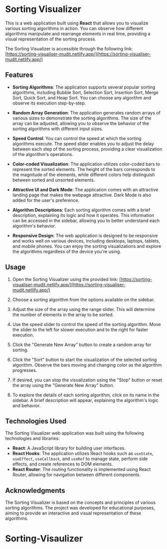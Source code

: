 # Sorting Visualizer

This is a web application built using **React** that allows you to visualize various sorting algorithms in action. You can observe how different algorithms manipulate and rearrange elements in real time, providing a visual representation of the sorting process.

The Sorting Visualizer is accessible through the following link: [https://sorting-visualiser-mudit.netlify.app/](https://sorting-visualiser-mudit.netlify.app/)

## Features

- **Sorting Algorithms**: The application supports several popular sorting algorithms, including Bubble Sort, Selection Sort, Insertion Sort, Merge Sort, Quick Sort, and Heap Sort. You can choose any algorithm and observe its execution step-by-step.

- **Random Array Generation**: The application generates random arrays of various sizes to demonstrate the sorting algorithms. The size of the array can be adjusted, allowing you to observe the behavior of the sorting algorithms with different input sizes.

- **Speed Control**: You can control the speed at which the sorting algorithms execute. The speed slider enables you to adjust the delay between each step of the sorting process, providing a clear visualization of the algorithm's operations.

- **Color-coded Visualization**: The application utilizes color-coded bars to represent the sorted elements. The height of the bars corresponds to the magnitude of the elements, while different colors help distinguish between sorted and unsorted elements.

- **Attractive UI and Dark Mode**: The application comes with an attractive landing page that makes the webpage attractive. Dark Mode is also added for the user's preference.

- **Algorithm Descriptions**: Each sorting algorithm comes with a brief description, explaining its logic and how it operates. This information can be accessed in the sidebar, allowing you to better understand each algorithm's behavior.

- **Responsive Design**: The web application is designed to be responsive and works well on various devices, including desktops, laptops, tablets, and mobile phones. You can enjoy the sorting visualizations and explore the algorithms regardless of the device you're using.


## Usage

1. Open the Sorting Visualizer using the provided link: [https://sorting-visualiser-mudit.netlify.app/](https://sorting-visualiser-mudit.netlify.app/)

2. Choose a sorting algorithm from the options available on the sidebar.

3. Adjust the size of the array using the range slider. This will determine the number of elements in the array to be sorted.

4. Use the speed slider to control the speed of the sorting algorithm. Move the slider to the left for slower execution and to the right for faster execution.

5. Click the "Generate New Array" button to create a random array for sorting.

6. Click the "Sort" button to start the visualization of the selected sorting algorithm. Observe the bars moving and changing color as the algorithm progresses.

7. If desired, you can stop the visualization using the "Stop" button or reset the array using the "Generate New Array" button.

8. To explore the details of each sorting algorithm, click on its name in the sidebar. A brief description will appear, explaining the algorithm's logic and behavior.

## Technologies Used

The Sorting Visualizer web application was built using the following technologies and libraries:

- **React**: A JavaScript library for building user interfaces.
- **React Hooks**: The application utilizes React hooks such as `useState`, `useEffect`, `useCallback`, and `useRef` to manage state, perform side effects, and create references to DOM elements.
- **React Router**: The routing functionality is implemented using React Router, allowing for navigation between different components.

## Acknowledgments

The Sorting Visualizer is based on the concepts and principles of various sorting algorithms. The project was developed for educational purposes, aiming to provide an interactive and visual representation of these algorithms.

# Sorting-Visaulizer
